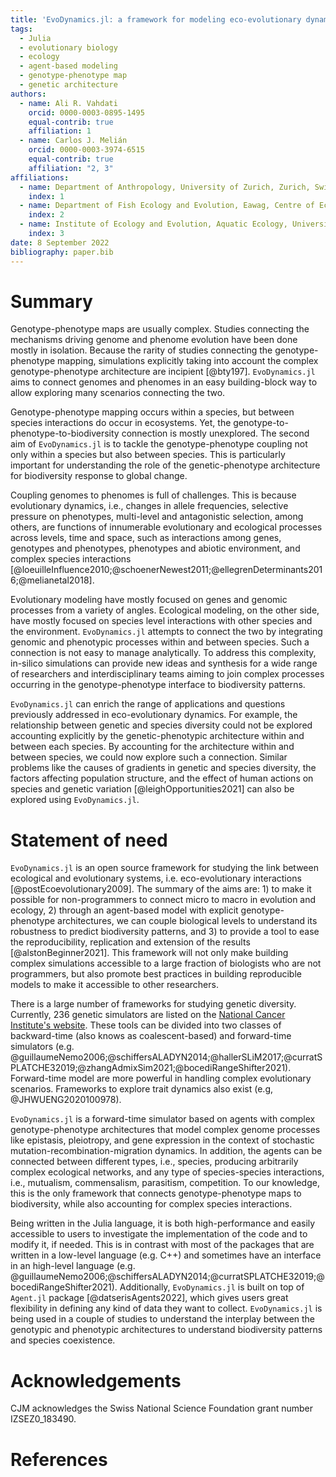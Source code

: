 ```yaml
---
title: 'EvoDynamics.jl: a framework for modeling eco-evolutionary dynamics'
tags:
  - Julia
  - evolutionary biology
  - ecology
  - agent-based modeling
  - genotype-phenotype map
  - genetic architecture
authors:
  - name: Ali R. Vahdati
    orcid: 0000-0003-0895-1495
    equal-contrib: true
    affiliation: 1
  - name: Carlos J. Melián
    orcid: 0000-0003-3974-6515
    equal-contrib: true
    affiliation: "2, 3"
affiliations:
  - name: Department of Anthropology, University of Zurich, Zurich, Switzerland
    index: 1
  - name: Department of Fish Ecology and Evolution, Eawag, Centre of Ecology, Evolution and Biogeochemistry, Switzerland
    index: 2
  - name: Institute of Ecology and Evolution, Aquatic Ecology, University of Bern, Baltzerstrasse 6, CH-3012, Bern, Switzerland.
    index: 3
date: 8 September 2022
bibliography: paper.bib
---
```


# Summary

Genotype-phenotype maps are usually complex. Studies connecting the mechanisms driving genome and phenome evolution have been done mostly in isolation. Because the rarity of studies connecting the genotype-phenotype mapping, simulations explicitly taking into account the complex genotype-phenotype architecture are incipient [@bty197]. `EvoDynamics.jl` aims to connect genomes and phenomes in an easy building-block way to allow exploring many scenarios connecting the two.

Genotype-phenotype mapping occurs within a species, but between species interactions do occur in ecosystems. Yet, the genotype-to-phenotype-to-biodiversity connection is mostly unexplored. The second aim of `EvoDynamics.jl` is to tackle the genotype-phenotype coupling not only within a species but also between species. This is particularly important for understanding the role of the genetic-phenotype architecture for biodiversity response to global change. 

Coupling genomes to phenomes is full of challenges. This is because evolutionary dynamics, i.e., changes in allele frequencies, selective pressure on phenotypes, multi-level and antagonistic selection, among others, are functions of innumerable evolutionary and ecological processes across levels, time and space, such as interactions among genes, genotypes and phenotypes, phenotypes and abiotic environment, and complex species interactions [@loeuilleInfluence2010;@schoenerNewest2011;@ellegrenDeterminants2016;@melianetal2018].

Evolutionary modeling have mostly focused on genes and genomic processes from a variety of angles. Ecological modeling, on the other side, have mostly focused on species level interactions with other species and the environment. `EvoDynamics.jl` attempts to connect the two by integrating genomic and phenotypic processes within and between species. Such a connection is not easy to manage analytically. To address this complexity, in-silico simulations can provide new ideas and synthesis for a wide range of researchers and interdisciplinary teams aiming to join complex processes occurring in the genotype-phenotype interface to biodiversity patterns. 

`EvoDynamics.jl` can enrich the range of applications and questions previously addressed in eco-evolutionary dynamics. For example, the relationship between genetic and species diversity could not be explored accounting explicitly by the genetic-phenotypic architecture within and between each species. By accounting for the architecture within and between species, we could now explore such a connection. Similar problems like the causes of gradients in genetic and species diversity, the factors affecting population structure, and the effect of human actions on species and genetic variation [@leighOpportunities2021] can also be explored using `EvoDynamics.jl`. 
 

# Statement of need

`EvoDynamics.jl` is an open source framework for studying the link between ecological and evolutionary systems, i.e. eco-evolutionary interactions [@postEcoevolutionary2009]. The summary of the aims are: 1) to make it possible for non-programmers to connect micro to macro in evolution and ecology, 2) through an agent-based model with explicit genotype-phenotype architectures, we can couple biological levels to understand its robustness to predict biodiversity patterns, and 3) to provide a tool to ease the reproducibility, replication and extension of the results [@alstonBeginner2021]. This framework will not only make building complex simulations accessible to a large fraction of biologists who are not programmers, but also promote best practices in building reproducible models to make it accessible to other researchers.

There is a large number of frameworks for studying genetic diversity. Currently, 236 genetic simulators are listed on the [National Cancer Institute's website](https://surveillance.cancer.gov/genetic-simulation-resources/packages/). These tools can be divided into two classes of backward-time (also knows as coalescent-based) and forward-time simulators (e.g. @guillaumeNemo2006;@schiffersALADYN2014;@hallerSLiM2017;@curratSPLATCHE32019;@zhangAdmixSim2021;@bocediRangeShifter2021). Forward-time model are more powerful in handling complex evolutionary scenarios. Frameworks to explore trait dynamics also exist (e.g, @JHWUENG2020100978). 

`EvoDynamics.jl` is a forward-time simulator based on agents with complex genotype-phenotype architectures that model complex genome processes like epistasis, pleiotropy, and gene expression in the context of stochastic mutation-recombination-migration dynamics. In addition, the agents can be connected between different types, i.e., species, producing arbitrarily complex ecological networks, and any type of species-species interactions, i.e., mutualism, commensalism, parasitism, competition. To our knowledge, this is the only framework that connects genotype-phenotype maps to biodiversity, while also accounting for complex species interactions.

Being written in the Julia language, it is both high-performance and easily accessible to users to investigate the implementation of the code and to modify it, if needed. This is in contrast with most of the packages that are written in a low-level language (e.g. C++) and sometimes have an interface in an high-level language (e.g. @guillaumeNemo2006;@schiffersALADYN2014;@curratSPLATCHE32019;@bocediRangeShifter2021). Additionally, `EvoDynamics.jl` is built on top of `Agent.jl` package [@datserisAgents2022], which gives users great flexibility in defining any kind of data they want to collect. `EvoDynamics.jl` is being used in a couple of studies to understand the interplay between the genotypic and phenotypic architectures to understand biodiversity patterns and species coexistence.

# Acknowledgements

CJM acknowledges the Swiss National Science Foundation grant number IZSEZ0_183490.

# References

